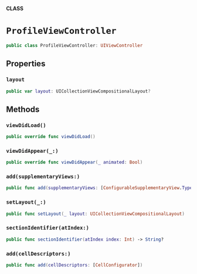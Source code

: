 **CLASS**

# `ProfileViewController`

```swift
public class ProfileViewController: UIViewController
```

## Properties
### `layout`

```swift
public var layout: UICollectionViewCompositionalLayout?
```

## Methods
### `viewDidLoad()`

```swift
public override func viewDidLoad()
```

### `viewDidAppear(_:)`

```swift
public override func viewDidAppear(_ animated: Bool)
```

### `add(supplementaryViews:)`

```swift
public func add(supplementaryViews: [ConfigurableSupplementaryView.Type])
```

### `setLayout(_:)`

```swift
public func setLayout(_ layout: UICollectionViewCompositionalLayout)
```

### `sectionIdentifier(atIndex:)`

```swift
public func sectionIdentifier(atIndex index: Int) -> String?
```

### `add(cellDescriptors:)`

```swift
public func add(cellDescriptors: [CellConfigurator])
```
